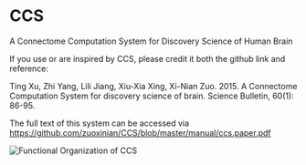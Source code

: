CCS
===

A Connectome Computation System for Discovery Science of Human Brain

If you use or are inspired by CCS, please credit it both the github link and reference:

Ting Xu, Zhi Yang, Lili Jiang, Xiu-Xia Xing, Xi-Nian Zuo. 2015. A Connectome Computation System for discovery science of brain. Science Bulletin, 60(1): 86-95.

The full text of this system can be accessed via https://github.com/zuoxinian/CCS/blob/master/manual/ccs.paper.pdf

![Functional Organization of CCS](https://github.com/zuoxinian/CCS/blob/master/manual/Figure1_CCS-GeneralDesign.png)
